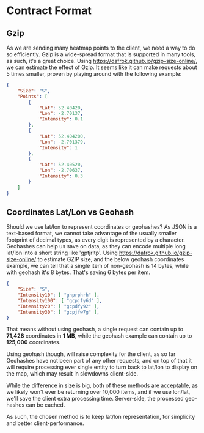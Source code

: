 # Contract Format

## Gzip

As we are sending many heatmap points to the client, we need a way to do so efficiently. Gzip is a wide-spread format that is supported in many tools, as such, it's a great choice. Using https://dafrok.github.io/gzip-size-online/, we can estimate the effect of Gzip. It seems like it can make requests about 5 times smaller, proven by playing around with the following example:

```json
{
    "Size": "S",
    "Points": [
        {
            "Lat": 52.40420,
            "Lon": -2.70137,
            "Intensity": 0.1
        },
        {
            "Lat": 52.404200,
            "Lon": -2.701379,
            "Intensity": 1
        },
        {
            "Lat": 52.40520,
            "Lon": -2.70637,
            "Intensity": 0.3
        }
    ]
}
```

## Coordinates Lat/Lon vs Geohash

Should we use lat/lon to represent coordinates or geohashes? As JSON is a text-based format, we cannot take advantage of the usually smaller footprint of decimal types, as every digit is represented by a character. Geohashes can help us save on data, as they can encode multiple long lat/lon into a short string like 'gptjrltp'. Using https://dafrok.github.io/gzip-size-online/ to estimate GZIP size, and the below geohash coordinates example, we can tell that a single item of non-geohash is 14 bytes, while with geohash it's 8 bytes. That's saving 6 bytes per item.
```json
{
    "Size": "S",
	"Intensity10": [ "ghprphrh" ],
	"Intensity100": [ "gcpjfy6d" ],
	"Intensity20": [ "gcpdfy92" ],
	"Intensity30": [ "gcpjfw7g" ],
}
```

That means without using geohash, a single request can contain up to **71,428** coordinates in **1 MB**, while the geohash example can contain up to **125,000** coordinates. 

Using geohash though, will raise complexity for the client, as so far Geohashes have not been part of any other requests, and on top of that it will require processing ever single entity to turn back to lat/lon to display on the map, which may result in slowdowns client-side. 

While the difference in size is big, both of these methods are acceptable, as we likely won't ever be returning over 10,000 items, and if we use lon/lat, we'll save the client extra processing time. Server-side, the processed geo-hashes can be cached.

As such, the chosen method is to keep lat/lon representation, for simplicity and better client-performance.


